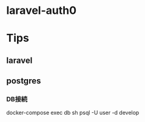# laravel-auth0

# Tips
## laravel

## postgres
### DB接続
docker-compose exec db sh
psql -U user -d develop
